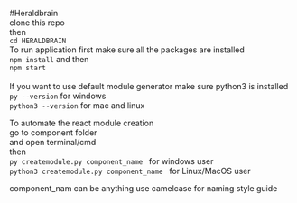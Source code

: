 #Heraldbrain <br />
clone this repo<br />
then <br />
`cd HERALDBRAIN`<br />
To run application first make sure all the packages are installed<br />
`npm install`
and then <br />
`npm start`
<br /><br />
If you want to use default module generator make sure python3 is installed<br />
`py --version` for windows<br /> 
`python3 --version` for mac and linux <br />


To automate the react module creation <br />
go to component folder <br />
and open terminal/cmd <br />
then  <br />
`py createmodule.py component_name ` for windows user <br />
`python3 createmodule.py component_name ` for Linux/MacOS user <br />

component_nam can be anything use camelcase for naming style guide <br />